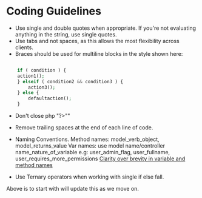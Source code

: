 # Coding Guidelines #

* Use single and double quotes when appropriate. If you're not evaluating anything in the string, use single quotes.
* Use tabs and not spaces, as this allows the most flexibility across clients.
* Braces should be used for multiline blocks in the style shown here:
```php

    if ( condition ) {
    action1();
    } elseif ( condition2 && condition3 ) {
        action3();
    } else {
        defaultaction();
    }

```
* Don't close php "?>""
* Remove trailing spaces at the end of each line of code.
* Naming Conventions. 
    Method names: model_verb_object, model_returns_value
    Var names: use model name/controller name_nature_of_variable e.g: user_admin_flag, user_fullname, user_requires_more_permissions
    [Clarity over brevity in variable and method names](http://37signals.com/svn/posts/3250-clarity-over-brevity-in-variable-and-method-names)

* Use Ternary operators when working with single if else fall.


Above is to start with will update this as we move on.